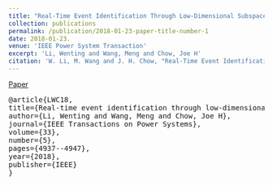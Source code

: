 ```yaml
---
title: "Real-Time Event Identification Through Low-Dimensional Subspace Characterization of High-Dimensional Synchrophasor Data" 
collection: publications
permalink: /publication/2018-01-23-paper-title-number-1 
date: 2018-01-23. 
venue: 'IEEE Power System Transaction' 
excerpt: 'Li, Wenting and Wang, Meng and Chow, Joe H'
citation: 'W. Li, M. Wang and J. H. Chow, "Real-Time Event Identification Through Low-Dimensional Subspace Characterization of High-Dimensional Synchrophasor Data," in IEEE Transactions on Power Systems, vol. 33, no. 5, pp. 4937-4947, Sept. 2018.'
--- 
```

[Paper](http://Wendy0601.github.io/files/disturbance_journal.pdf)
<pre>
@article{LWC18,
title={Real-time event identification through low-dimensional subspace characterization of high-dimensional synchrophasor data},
author={Li, Wenting and Wang, Meng and Chow, Joe H},
journal={IEEE Transactions on Power Systems},
volume={33},
number={5},
pages={4937--4947},
year={2018},
publisher={IEEE}
}
</pre>
